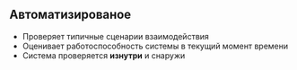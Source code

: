 ##  Автоматизированое

* Проверяет типичные сценарии взаимодействия
* Оценивает работоспособность системы в текущий момент времени
* Система проверяется **изнутри** и снаружи
